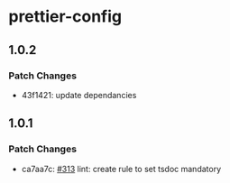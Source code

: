 # prettier-config

## 1.0.2

### Patch Changes

- 43f1421: update dependancies

## 1.0.1

### Patch Changes

- ca7aa7c: [#313](https://gitlab.mgdis.fr/core/core-ui/core-ui/-/issues/313) lint: create rule to set tsdoc mandatory

